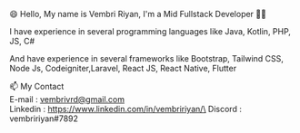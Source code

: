 :smile: Hello, My name is Vembri Riyan, I'm a Mid Fullstack Developer :man_technologist:

I have experience in several programming languages like Java, Kotlin, PHP, JS, C#

And have experience in several frameworks like Bootstrap, Tailwind CSS, Node Js, Codeigniter,Laravel, React JS, React Native, Flutter

📫 My Contact \
E-mail   : vembrivrd@gmail.com\
Linkedin : https://www.linkedin.com/in/vembririyan/\
Discord  : vembririyan#7892

